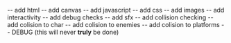 -- add html
-- add canvas
-- add javascript
-- add css
-- add images
-- add interactivity
-- add debug checks
-- add sfx
-- add collision checking
    -- add colision to char
    -- add colision to enemies
    -- add colision to platforms
-- DEBUG (this will never **truly** be done)